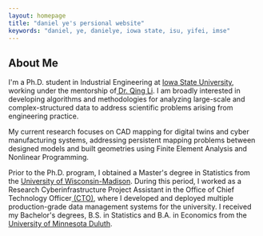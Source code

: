```yaml
---
layout: homepage
title: "daniel ye's persional website"
keywords: "daniel, ye, danielye, iowa state, isu, yifei, imse"
---
```


## About Me

<!-- I'm a <a href="https://med.nyu.edu/departments-institutes/population-health/divisions-sections-centers/biostatistics/" target="_blank"> Statistics</a> Ph.D. candidate at <a href="https://www.nyu.edu/" target="_blank"> New York University</a>, -->
I'm a Ph.D. student in Industrial Engineering at <a href="https://www.imse.iastate.edu/" target="_blank"> Iowa State University</a>, working under the mentorship of<a href="https://scholar.google.com/citations?user=FNN93g0AAAAJ&hl=en" target="_blank"> Dr. Qing Li</a>. I am broadly interested in developing algorithms and methodologies for analyzing large-scale and complex-structured data to address scientific problems arising from engineering practice. 

My current research focuses on CAD mapping for digital twins and cyber manufacturing systems, addressing persistent mapping problems between designed models and built geometries using Finite Element Analysis and Nonlinear Programming.

Prior to the Ph.D. program, I obtained a Master's degree in Statistics from the <a href="https://cdis.wisc.edu/" target = "_blank"> University of Wisconsin-Madison</a>. During this period, I worked as a Research Cyberinfrastructure Project Assistant in the Office of Chief Technology Officer<a href="https://it.wisc.edu/about/division-of-information-technology/research-cyberinfrastructure-2/" target="_blank"> (CTO)</a>, where I developed and deployed multiple production-grade data management systems for the university. I received my Bachelor's degrees, B.S. in Statistics and B.A. in Economics from the<a href="https://www.d.umn.edu/" target = "_blank"> University of Minnesota Duluth</a>.

<!-- 

Outside of academia, I began my journey as a professional swimmer at the age of 5 and went on to achieve several regional and national championships. I'm also passionate about Chinese calligraphy, and my artwork has been exhibited in top galleries and museums including the <a href="http://www.namoc.org/" target="_blank"> National Art Museum of China (Beijing)</a>. In addition, I am also interested in oil painting, and aeromodelling.  -->




